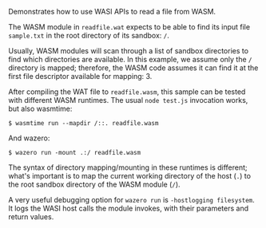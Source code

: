Demonstrates how to use WASI APIs to read a file from WASM.

The WASM module in `readfile.wat` expects to be able to find its input file
`sample.txt` in the root directory of its sandbox: `/`.

Usually, WASM modules will scan through a list of sandbox directories to find
which directories are available. In this example, we assume only the `/`
directory is mapped; therefore, the WASM code assumes it can find it at the
first file descriptor available for mapping: 3.

After compiling the WAT file to `readfile.wasm`, this sample can be tested
with different WASM runtimes. The usual `node test.js` invocation works, but
also wasmtime:

```
$ wasmtime run --mapdir /::. readfile.wasm
```

And wazero:

```
$ wazero run -mount .:/ readfile.wasm
```

The syntax of directory mapping/mounting in these runtimes is different; what's
important is to map the current working directory of the host (`.`) to the
root sandbox directory of the WASM module (`/`).

A very useful debugging option for `wazero run` is `-hostlogging filesystem`.
It logs the WASI host calls the module invokes, with their parameters and
return values.
